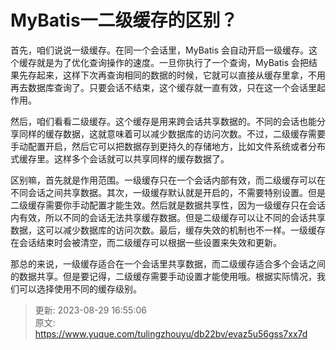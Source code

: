 # MyBatis一二级缓存的区别？

首先，咱们说说一级缓存。在同一个会话里，MyBatis 会自动开启一级缓存。这个缓存就是为了优化查询操作的速度。一旦你执行了一个查询，MyBatis 会把结果先存起来，这样下次再查询相同的数据的时候，它就可以直接从缓存里拿，不用再去数据库查询了。只要会话不结束，这个缓存就一直有效，只在这一个会话里起作用。



然后，咱们看看二级缓存。这个缓存是用来跨会话共享数据的。不同的会话也能分享同样的缓存数据，这就意味着可以减少数据库的访问次数。不过，二级缓存需要手动配置开启，然后它可以把数据存到更持久的存储地方，比如文件系统或者分布式缓存里。这样多个会话就可以共享同样的缓存数据了。



区别嘛，首先就是作用范围。一级缓存只在一个会话内部有效，而二级缓存可以在不同会话之间共享数据。其次，一级缓存默认就是开启的，不需要特别设置。但是二级缓存需要你手动配置才能生效。然后就是数据共享性，因为一级缓存只在会话内有效，所以不同的会话无法共享缓存数据。但是二级缓存可以让不同的会话共享数据，这可以减少数据库的访问次数。最后，缓存失效的机制也不一样。一级缓存在会话结束时会被清空，而二级缓存可以根据一些设置来失效和更新。



那总的来说，一级缓存适合在一个会话里共享数据，而二级缓存适合多个会话之间的数据共享。但是要记得，二级缓存需要手动设置才能使用哦。根据实际情况，我们可以选择使用不同的缓存级别。



> 更新: 2023-08-29 16:55:06  
> 原文: <https://www.yuque.com/tulingzhouyu/db22bv/evaz5u56gss7xx7d>